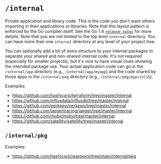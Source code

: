 # `/internal`

Private application and library code. This is the code you don't want others importing in their applications or libraries. Note that this layout pattern is enforced by the Go compiler itself. See the Go 1.4 [`release notes`](https://golang.org/doc/go1.4#internalpackages) for more details. Note that you are not limited to the top level `internal` directory. You can have more than one `internal` directory at any level of your project tree.

You can optionally add a bit of extra structure to your internal packages to separate your shared and non-shared internal code. It's not required (especially for smaller projects), but it's nice to have visual clues showing the intended package use. Your actual application code can go in the `/internal/app` directory (e.g., `/internal/app/myapp`) and the code shared by those apps in the `/internal/pkg` directory (e.g., `/internal/pkg/myprivlib`).

Examples:

- <https://github.com/hashicorp/terraform/tree/master/internal>
- <https://github.com/influxdata/influxdb/tree/master/internal>
- <https://github.com/perkeep/perkeep/tree/master/internal>
- <https://github.com/jaegertracing/jaeger/tree/master/internal>
- <https://github.com/moby/moby/tree/master/internal>
- <https://github.com/satellity/satellity/tree/master/internal>

## `/internal/pkg`

Examples:

- <https://github.com/hashicorp/waypoint/tree/main/internal/pkg>